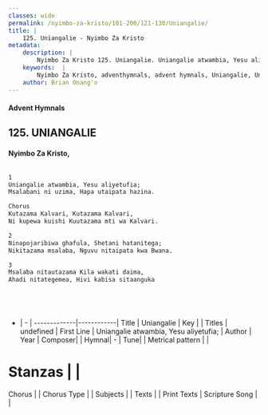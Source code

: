 ```yaml
---
classes: wide
permalink: /nyimbo-za-kristo/101-200/121-130/Uniangalie/
title: |
    125. Uniangalie - Nyimbo Za Kristo
metadata:
    description: |
        Nyimbo Za Kristo 125. Uniangalie. Uniangalie atwambia, Yesu aliyetufia; Msalabani ni uzima, Hapa utaipata hazina.  Chorus Kutazama Kalvari, Kutazama Kalvari,  Ni kupewa kuishi Kuutazama mti wa Kalvari.  
    keywords:  |
        Nyimbo Za Kristo, adventhymnals, advent hymnals, Uniangalie, Uniangalie atwambia, Yesu aliyetufia;. 
    author: Brian Onang'o
---
```


#### Advent Hymnals
## 125. UNIANGALIE
####  Nyimbo Za Kristo,

```txt

1
Uniangalie atwambia, Yesu aliyetufia;
Msalabani ni uzima, Hapa utaipata hazina.

Chorus
Kutazama Kalvari, Kutazama Kalvari, 
Ni kupewa kuishi Kuutazama mti wa Kalvari.

2
Ninapojaribiwa ghafula, Shetani hatanitega;
Nikitazama msalaba, Nguvu nitaipata kwa Bwana.

3
Msalaba nitautazama Kila wakati daima,
Ahadi nitategemea, Hivi kabisa sitaanguka






```

- |   -  |
-------------|------------|
Title | Uniangalie |
Key |  |
Titles | undefined |
First Line | Uniangalie atwambia, Yesu aliyetufia; |
Author | 
Year | 
Composer| |
Hymnal|  - |
Tune|  |
Metrical pattern | |
# Stanzas |  |
Chorus |  |
Chorus Type |  |
Subjects | |
Texts |  |
Print Texts | 
Scripture Song |  |
    
